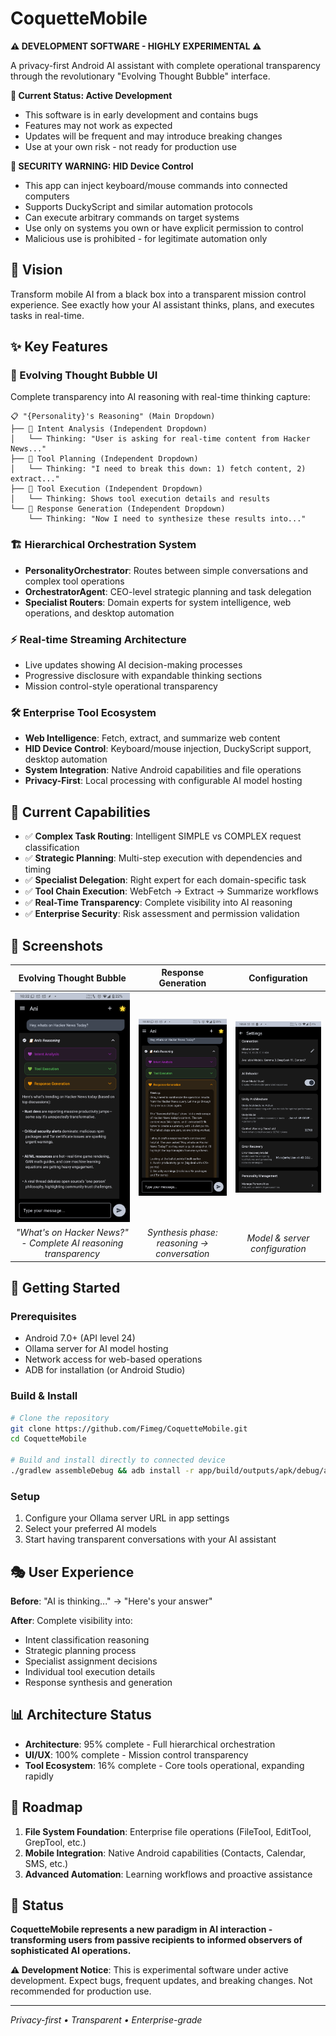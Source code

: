 # CoquetteMobile

**⚠️ DEVELOPMENT SOFTWARE - HIGHLY EXPERIMENTAL ⚠️**

A privacy-first Android AI assistant with complete operational transparency through the revolutionary "Evolving Thought Bubble" interface.

**🚧 Current Status: Active Development**
- This software is in early development and contains bugs
- Features may not work as expected
- Updates will be frequent and may introduce breaking changes
- Use at your own risk - not ready for production use

**🔐 SECURITY WARNING: HID Device Control**
- This app can inject keyboard/mouse commands into connected computers
- Supports DuckyScript and similar automation protocols
- Can execute arbitrary commands on target systems
- Use only on systems you own or have explicit permission to control
- Malicious use is prohibited - for legitimate automation only

## 🎯 Vision

Transform mobile AI from a black box into a transparent mission control experience. See exactly how your AI assistant thinks, plans, and executes tasks in real-time.

## ✨ Key Features

### **🧠 Evolving Thought Bubble UI**
Complete transparency into AI reasoning with real-time thinking capture:

```
📋 "{Personality}'s Reasoning" (Main Dropdown)
├── 💜 Intent Analysis (Independent Dropdown)
│   └── Thinking: "User is asking for real-time content from Hacker News..."
├── 💙 Tool Planning (Independent Dropdown)  
│   └── Thinking: "I need to break this down: 1) fetch content, 2) extract..."
├── 💚 Tool Execution (Independent Dropdown)
│   └── Thinking: Shows tool execution details and results
└── 🧡 Response Generation (Independent Dropdown)
    └── Thinking: "Now I need to synthesize these results into..."
```

### **🏗️ Hierarchical Orchestration System**
- **PersonalityOrchestrator**: Routes between simple conversations and complex tool operations
- **OrchestratorAgent**: CEO-level strategic planning and task delegation  
- **Specialist Routers**: Domain experts for system intelligence, web operations, and desktop automation

### **⚡ Real-time Streaming Architecture**
- Live updates showing AI decision-making processes
- Progressive disclosure with expandable thinking sections
- Mission control-style operational transparency

### **🛠️ Enterprise Tool Ecosystem**
- **Web Intelligence**: Fetch, extract, and summarize web content
- **HID Device Control**: Keyboard/mouse injection, DuckyScript support, desktop automation
- **System Integration**: Native Android capabilities and file operations
- **Privacy-First**: Local processing with configurable AI model hosting

## 🚀 Current Capabilities

- ✅ **Complex Task Routing**: Intelligent SIMPLE vs COMPLEX request classification
- ✅ **Strategic Planning**: Multi-step execution with dependencies and timing
- ✅ **Specialist Delegation**: Right expert for each domain-specific task
- ✅ **Tool Chain Execution**: WebFetch → Extract → Summarize workflows
- ✅ **Real-Time Transparency**: Complete visibility into AI reasoning
- ✅ **Enterprise Security**: Risk assessment and permission validation

## 📱 Screenshots

<div align="center">

| Evolving Thought Bubble | Response Generation | Configuration |
|:---:|:---:|:---:|
| <img src="screenshots/hacker-news-example.png" width="250"> | <img src="screenshots/synthesis-example.png" width="250"> | <img src="screenshots/settings.png" width="250"> |
| *"What's on Hacker News?" - Complete AI reasoning transparency* | *Synthesis phase: reasoning → conversation* | *Model & server configuration* |

</div>

## 🏁 Getting Started

### Prerequisites
- Android 7.0+ (API level 24)
- Ollama server for AI model hosting
- Network access for web-based operations
- ADB for installation (or Android Studio)

### Build & Install
```bash
# Clone the repository
git clone https://github.com/Fimeg/CoquetteMobile.git
cd CoquetteMobile

# Build and install directly to connected device
./gradlew assembleDebug && adb install -r app/build/outputs/apk/debug/app-debug.apk
```

### Setup
1. Configure your Ollama server URL in app settings
2. Select your preferred AI models
3. Start having transparent conversations with your AI assistant

## 🎭 User Experience

**Before**: "AI is thinking..." → "Here's your answer"

**After**: Complete visibility into:
- Intent classification reasoning
- Strategic planning process  
- Specialist assignment decisions
- Individual tool execution details
- Response synthesis and generation

## 📊 Architecture Status

- **Architecture**: 95% complete - Full hierarchical orchestration
- **UI/UX**: 100% complete - Mission control transparency
- **Tool Ecosystem**: 16% complete - Core tools operational, expanding rapidly

## 🔮 Roadmap

1. **File System Foundation**: Enterprise file operations (FileTool, EditTool, GrepTool, etc.)
2. **Mobile Integration**: Native Android capabilities (Contacts, Calendar, SMS, etc.)  
3. **Advanced Automation**: Learning workflows and proactive assistance

## 🎊 Status

**CoquetteMobile represents a new paradigm in AI interaction - transforming users from passive recipients to informed observers of sophisticated AI operations.**

**⚠️ Development Notice**: This is experimental software under active development. Expect bugs, frequent updates, and breaking changes. Not recommended for production use.

---

*Privacy-first • Transparent • Enterprise-grade*
